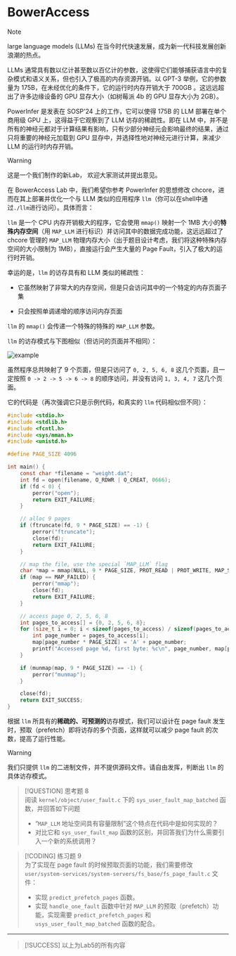 # BowerAccess


> [!NOTE]
> large language models (LLMs) 在当今时代快速发展，成为新一代科技发展创新浪潮的热点。
>
> LLMs 通常具有数以亿计甚至数以百亿计的参数，这使得它们能够捕获语言中的复杂模式和语义关系，但也引入了极高的内存资源开销。以 GPT-3 举例，它的参数量为 175B，在未经优化的条件下，它的运行时内存开销大于 700GB 。这远远超出了许多边缘设备的 GPU 显存大小（如树莓派 4b 的 GPU 显存大小为 2GB）。
>
> PowerInfer 是发表在 SOSP'24 上的工作，它可以使得 175B 的 LLM 部署在单个商用级 GPU 上，这得益于它观察到了 LLM 访存的稀疏性。即在 LLM 中，并不是所有的神经元都对于计算结果有影响，只有少部分神经元会影响最终的结果，通过只将重要的神经元加载到 GPU 显存中，并选择性地对神经元进行计算，来减少 LLM 的运行时内存开销。

> [!WARNING]
> 这是一个我们制作的新Lab， 欢迎大家测试并提出意见。

在 BowerAccess Lab 中，我们希望你参考 PowerInfer 的思想修改 chcore，进而在其上部署并优化一个与 LLM 类似的应用程序 `llm`（你可以在shell中通过`./llm`进行访问）。具体而言：

`llm` 是一个 CPU 内存开销极大的程序，它会使用 `mmap()` 映射一个 1MB 大小的**特殊内存空间**（用 `MAP_LLM` 进行标识）并访问其中的数据完成功能，这远远超过了 chcore 管理的 `MAP_LLM` 物理内存大小（出于题目设计考虑，我们将这种特殊内存空间的大小限制为 1MB），直接运行会产生大量的 Page Fault，引入了极大的运行时开销。

幸运的是，`llm` 的访存具有和 LLM 类似的稀疏性：

- 它虽然映射了非常大的内存空间，但是只会访问其中的一个特定的内存页面子集

- 只会按照单调递增的顺序访问内存页面

`llm` 的 `mmap()` 会传递一个特殊的特殊的 `MAP_LLM` 参数。

`llm` 的访存模式与下图相似（但访问的页面并不相同）：

![example](assets/example.jpg)

虽然程序总共映射了 9 个页面，但是只访问了 `0, 2, 5, 6, 8` 这几个页面，且一定按照 `0 -> 2 -> 5 -> 6 -> 8` 的顺序访问，并没有访问 `1, 3, 4, 7` 这几个页面。

它的代码是（再次强调它只是示例代码，和真实的 `llm` 代码相似但不同）：

```c
#include <stdio.h>
#include <stdlib.h>
#include <fcntl.h>
#include <sys/mman.h>
#include <unistd.h>

#define PAGE_SIZE 4096

int main() {
    const char *filename = "weight.dat";
    int fd = open(filename, O_RDWR | O_CREAT, 0666);
    if (fd < 0) {
        perror("open");
        return EXIT_FAILURE;
    }

    // alloc 9 pages
    if (ftruncate(fd, 9 * PAGE_SIZE) == -1) {
        perror("ftruncate");
        close(fd);
        return EXIT_FAILURE;
    }

    // map the file, use the special `MAP_LLM` flag
    char *map = mmap(NULL, 9 * PAGE_SIZE, PROT_READ | PROT_WRITE, MAP_SHARED | MAP_LLM, fd, 0);
    if (map == MAP_FAILED) {
        perror("mmap");
        close(fd);
        return EXIT_FAILURE;
    }

    // access page 0, 2, 5, 6, 8
    int pages_to_access[] = {0, 2, 5, 6, 8};
    for (size_t i = 0; i < sizeof(pages_to_access) / sizeof(pages_to_access[0]); i++) {
        int page_number = pages_to_access[i];
        map[page_number * PAGE_SIZE] = 'A' + page_number; 
        printf("Accessed page %d, first byte: %c\n", page_number, map[page_number * PAGE_SIZE]);
    }

    if (munmap(map, 9 * PAGE_SIZE) == -1) {
        perror("munmap");
    }

    close(fd);
    return EXIT_SUCCESS;
}
```

根据 `llm` 所具有的**稀疏的、可预测的**访存模式，我们可以设计在 page fault 发生时，预取（prefetch）即将访存的多个页面，这样就可以减少 page fault 的次数，提高了运行性能。


> [!WARNING]
> 我们只提供 `llm` 的二进制文件，并不提供源码文件。请自由发挥，判断出 `llm` 的具体访存模式。

> [!QUESTION] 思考题 8  
>  阅读 `kernel/object/user_fault.c` 下的 `sys_user_fault_map_batched` 函数，并回答如下问题
>  -  “`MAP_LLM` 地址空间具有容量限制”这个特点在代码中是如何实现的？
>  - 对比它和 `sys_user_fault_map` 函数的区别，并回答我们为什么需要引入一个新的系统调用？

> [!CODING]  练习题 9  
> 为了实现在 page fault 的时候预取页面的功能，我们需要修改 `user/system-services/system-servers/fs_base/fs_page_fault.c` 文件：
>   - 实现 `predict_prefetch_pages` 函数。
>   - 实现 `handle_one_fault` 函数中针对 `MAP_LLM` 的预取（prefetch）功能，实现需要 `predict_prefetch_pages` 和 `usys_user_fault_map_batched` 函数的配合。

---

> [!SUCCESS]
> 以上为Lab5的所有内容
